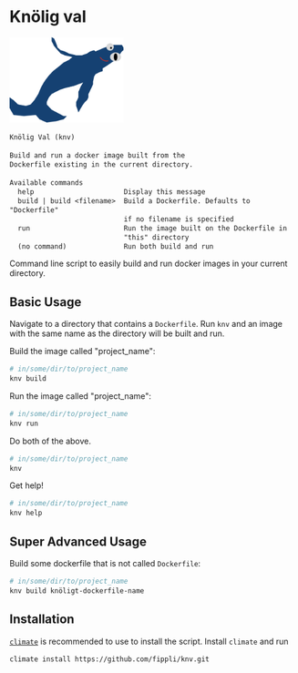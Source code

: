 # Knölig val

<img src="./knv.png" alt="" width="200"/>

```
Knölig Val (knv)

Build and run a docker image built from the
Dockerfile existing in the current directory.

Available commands
  help                      Display this message
  build | build <filename>  Build a Dockerfile. Defaults to "Dockerfile"
                            if no filename is specified
  run                       Run the image built on the Dockerfile in
                            "this" directory
  (no command)              Run both build and run
```

Command line script to easily build and run docker images in your current directory.

## Basic Usage

Navigate to a directory that contains a `Dockerfile`. Run `knv` and an image with the same name as the directory will be built and run.

Build the image called "project_name":

```bash
# in/some/dir/to/project_name
knv build
```

Run the image called "project_name":

```bash
# in/some/dir/to/project_name
knv run
```

Do both of the above.

```bash
# in/some/dir/to/project_name
knv
```

Get help!

```bash
# in/some/dir/to/project_name
knv help
```

## Super Advanced Usage

Build some dockerfile that is not called `Dockerfile`:

```bash
# in/some/dir/to/project_name
knv build knöligt-dockerfile-name
```

## Installation

[`climate`](https://github.com/fippli/climate) is recommended to use to install the script. Install `climate` and run

```
climate install https://github.com/fippli/knv.git
```
